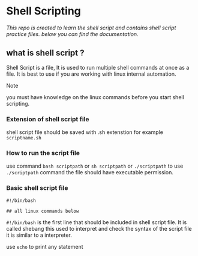 # Shell Scripting

*This repo is created to learn the shell script and contains shell script practice files. below you can find the documentation.*

## what is shell script ?

Shell Script is a file, It is used to run multiple shell commands at once as a file. It is best to use if you are working with linux internal automation.  

>[!Note]
>you must have knowledge on the linux commands before you start shell scripting.

### Extension of shell script file

shell script file should be saved with .sh extenstion for example `scriptname.sh`

### How to run the script file

use command `bash scriptpath` or `sh scriptpath` or `./scriptpath`
to use `./scriptpath` command the file should have executable permission.

### Basic shell script file

```
#!/bin/bash

## all linux commands below
```

`#!/bin/bash` is the first line that should be included in shell script file. It is called shebang this used to interpret and check the syntax of the script file it is similar to a interpreter.

use `echo` to print any statement